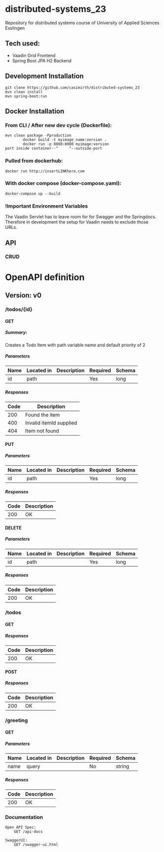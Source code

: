 # distributed-systems_23
Repository for distributed systems course of University of Applied Sciences Esslingen

## Tech used:
- Vaadin Grid Frontend
- Spring Boot JPA H2 Backend

## Development Installation
    
    git clone https://github.com/casimirth/distributed-systems_23
    mvn clean install 
    mvn spring-boot:run

## Docker Installation
### From CLI / After new dev cycle (Dockerfile):
    mvn clean package -Pproduction
            docker build -t myimage_name:version .
            docker run -p 8080:8080 myimage:version
    port inside container--^     ^--outside-port

### Pulled from dockerhub:
    docker run http://insertLINKhere.com
### With docker compose (docker-compose.yaml):
    docker-compose up --build

### !Important Environment Variables
The Vaadin Servlet has to leave room for for Swagger and the Springdocs. Therefore in development the setup for Vaadin needs to exclude those URLs.
## API
### CRUD
# OpenAPI definition
## Version: v0

### /todos/{id}

#### GET
##### Summary:

Creates a Todo Item with path variable name and default priority of 2

##### Parameters

| Name | Located in | Description | Required | Schema |
| ---- | ---------- | ----------- | -------- | ---- |
| id | path |  | Yes | long |

##### Responses

| Code | Description |
| ---- | ----------- |
| 200 | Found the item |
| 400 | Invalid itemId supplied |
| 404 | Item not found |

#### PUT
##### Parameters

| Name | Located in | Description | Required | Schema |
| ---- | ---------- | ----------- | -------- | ---- |
| id | path |  | Yes | long |

##### Responses

| Code | Description |
| ---- | ----------- |
| 200 | OK |

#### DELETE
##### Parameters

| Name | Located in | Description | Required | Schema |
| ---- | ---------- | ----------- | -------- | ---- |
| id | path |  | Yes | long |

##### Responses

| Code | Description |
| ---- | ----------- |
| 200 | OK |

### /todos

#### GET
##### Responses

| Code | Description |
| ---- | ----------- |
| 200 | OK |

#### POST
##### Responses

| Code | Description |
| ---- | ----------- |
| 200 | OK |

### /greeting

#### GET
##### Parameters

| Name | Located in | Description | Required | Schema |
| ---- | ---------- | ----------- | -------- | ---- |
| name | query |  | No | string |

##### Responses

| Code | Description |
| ---- | ----------- |
| 200 | OK |


### Documentation
    Open API Spec: 
        GET /api-docs

    SwaggerUI:    
        GET /swagger-ui.html


    